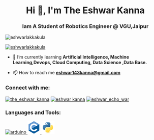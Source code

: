 <h1 align="center">Hi 👋, I'm The Eshwar Kanna</h1>
<h3 align="center">Iam A Student of Robotics Engineer @ VGU,Jaipur</h3>

<p align="left"> <img src="https://komarev.com/ghpvc/?username=eshwarlakkakula&label=Profile%20views&color=0e75b6&style=flat" alt="eshwarlakkakula" /> </p>

<p align="left"> <a href="https://github.com/ryo-ma/github-profile-trophy"><img src="https://github-profile-trophy.vercel.app/?username=eshwarlakkakula" alt="eshwarlakkakula" /></a> </p>

- 🌱 I’m currently learning **Artificial Intelligence, Machine Learning,Devops, Cloud Computing, Data Science ,Data Base.**

- 📫 How to reach me **eshwar143kanna@gmail.com**

<h3 align="left">Connect with me:</h3>
<p align="left">
<a href="https://linkedin.com/in/the_eshwar_kanna" target="blank"><img align="center" src="https://raw.githubusercontent.com/rahuldkjain/github-profile-readme-generator/master/src/images/icons/Social/linked-in-alt.svg" alt="the_eshwar_kanna" height="30" width="40" /></a>
<a href="https://fb.com/eshwar kanna" target="blank"><img align="center" src="https://raw.githubusercontent.com/rahuldkjain/github-profile-readme-generator/master/src/images/icons/Social/facebook.svg" alt="eshwar kanna" height="30" width="40" /></a>
<a href="https://instagram.com/eshwar_echo_war" target="blank"><img align="center" src="https://raw.githubusercontent.com/rahuldkjain/github-profile-readme-generator/master/src/images/icons/Social/instagram.svg" alt="eshwar_echo_war" height="30" width="40" /></a>
</p>

<h3 align="left">Languages and Tools:</h3>
<p align="left"> <a href="https://www.arduino.cc/" target="_blank"> <img src="https://cdn.worldvectorlogo.com/logos/arduino-1.svg" alt="arduino" width="40" height="40"/> </a> <a href="https://www.cprogramming.com/" target="_blank"> <img src="https://raw.githubusercontent.com/devicons/devicon/master/icons/c/c-original.svg" alt="c" width="40" height="40"/> </a> <a href="https://www.python.org" target="_blank"> <img src="https://raw.githubusercontent.com/devicons/devicon/master/icons/python/python-original.svg" alt="python" width="40" height="40"/> </a> </p>
